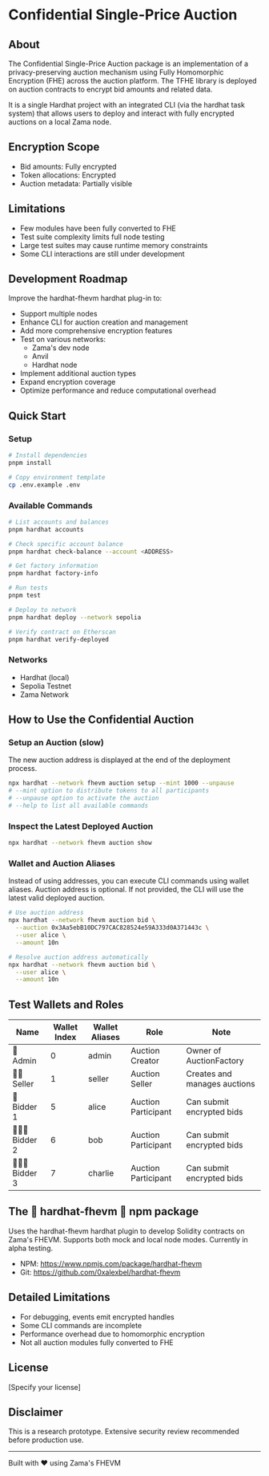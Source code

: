 # Confidential Single-Price Auction

## About
The Confidential Single-Price Auction package is an implementation of a privacy-preserving auction mechanism using Fully Homomorphic Encryption (FHE) across the auction platform. The TFHE library is deployed on auction contracts to encrypt bid amounts and related data.

It is a single Hardhat project with an integrated CLI (via the hardhat task system) that allows users to deploy and interact with fully encrypted auctions on a local Zama node.

## Encryption Scope
- Bid amounts: Fully encrypted
- Token allocations: Encrypted
- Auction metadata: Partially visible

## Limitations
- Few modules have been fully converted to FHE
- Test suite complexity limits full node testing
- Large test suites may cause runtime memory constraints
- Some CLI interactions are still under development

## Development Roadmap
Improve the hardhat-fhevm hardhat plug-in to:
- Support multiple nodes
- Enhance CLI for auction creation and management
- Add more comprehensive encryption features
- Test on various networks:
  - Zama's dev node
  - Anvil
  - Hardhat node
- Implement additional auction types
- Expand encryption coverage
- Optimize performance and reduce computational overhead

## Quick Start
### Setup
```bash
# Install dependencies
pnpm install

# Copy environment template
cp .env.example .env
```

### Available Commands
```bash
# List accounts and balances
pnpm hardhat accounts

# Check specific account balance
pnpm hardhat check-balance --account <ADDRESS>

# Get factory information
pnpm hardhat factory-info

# Run tests
pnpm test

# Deploy to network
pnpm hardhat deploy --network sepolia

# Verify contract on Etherscan
pnpm hardhat verify-deployed
```

### Networks
- Hardhat (local)
- Sepolia Testnet
- Zama Network

## How to Use the Confidential Auction
### Setup an Auction (slow)
The new auction address is displayed at the end of the deployment process.

```bash
npx hardhat --network fhevm auction setup --mint 1000 --unpause
# --mint option to distribute tokens to all participants
# --unpause option to activate the auction
# --help to list all available commands
```

### Inspect the Latest Deployed Auction
```bash
npx hardhat --network fhevm auction show
```

### Wallet and Auction Aliases
Instead of using addresses, you can execute CLI commands using wallet aliases. 
Auction address is optional. If not provided, the CLI will use the latest valid deployed auction.

```bash
# Use auction address
npx hardhat --network fhevm auction bid \
  --auction 0x3Aa5ebB10DC797CAC828524e59A333d0A371443c \
  --user alice \
  --amount 10n

# Resolve auction address automatically
npx hardhat --network fhevm auction bid \
  --user alice \
  --amount 10n
```

## Test Wallets and Roles
| Name | Wallet Index | Wallet Aliases | Role | Note |
|------|--------------|----------------|------|------|
| 🚀 Admin | 0 | admin | Auction Creator | Owner of AuctionFactory |
| 👨‍🚀 Seller | 1 | seller | Auction Seller | Creates and manages auctions |
| 👩 Bidder 1 | 5 | alice | Auction Participant | Can submit encrypted bids |
| 👱🏼‍♂️ Bidder 2 | 6 | bob | Auction Participant | Can submit encrypted bids |
| 👱🏼‍♂️ Bidder 3 | 7 | charlie | Auction Participant | Can submit encrypted bids |

## The 🚧 hardhat-fhevm 🚧 npm package
Uses the hardhat-fhevm hardhat plugin to develop Solidity contracts on Zama's FHEVM. 
Supports both mock and local node modes. Currently in alpha testing.

- NPM: https://www.npmjs.com/package/hardhat-fhevm
- Git: https://github.com/0xalexbel/hardhat-fhevm

## Detailed Limitations
- For debugging, events emit encrypted handles
- Some CLI commands are incomplete
- Performance overhead due to homomorphic encryption
- Not all auction modules fully converted to FHE

## License
[Specify your license]

## Disclaimer
This is a research prototype. Extensive security review recommended before production use.

---

Built with ❤️ using Zama's FHEVM

